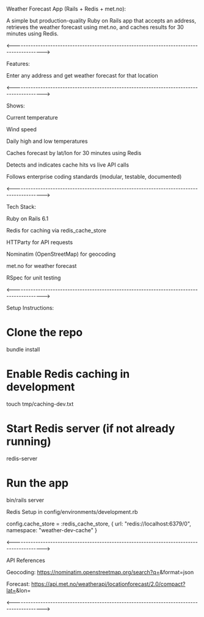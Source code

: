 Weather Forecast App (Rails + Redis + met.no):

A simple but production-quality Ruby on Rails app that accepts an address, retrieves the weather forecast using met.no, and caches results for 30 minutes using Redis. 

<------------------------------------------------------------------------------------------>

Features:

Enter any address and get weather forecast for that location

<------------------------------------------------------------------------------------------>

Shows:

Current temperature

Wind speed

Daily high and low temperatures

Caches forecast by lat/lon for 30 minutes using Redis

Detects and indicates cache hits vs live API calls

Follows enterprise coding standards (modular, testable, documented)

<------------------------------------------------------------------------------------------>


Tech Stack:

Ruby on Rails 6.1

Redis for caching via redis_cache_store

HTTParty for API requests

Nominatim (OpenStreetMap) for geocoding

met.no for weather forecast

RSpec for unit testing

<------------------------------------------------------------------------------------------>


Setup Instructions:

# Clone the repo
bundle install

# Enable Redis caching in development
touch tmp/caching-dev.txt

# Start Redis server (if not already running)
redis-server

# Run the app
bin/rails server

Redis Setup in config/environments/development.rb

config.cache_store = :redis_cache_store, {
  url: "redis://localhost:6379/0",
  namespace: "weather-dev-cache"
}

<------------------------------------------------------------------------------------------>


API References

Geocoding: https://nominatim.openstreetmap.org/search?q=<query>&format=json

Forecast: https://api.met.no/weatherapi/locationforecast/2.0/compact?lat=<lat>&lon=<lon>


<------------------------------------------------------------------------------------------>


